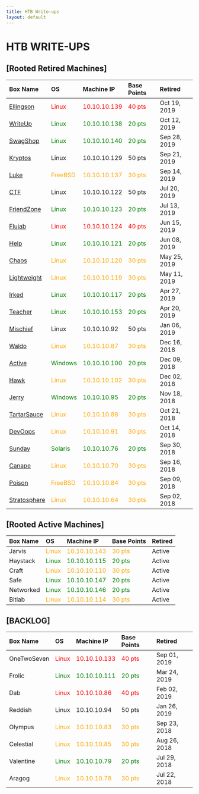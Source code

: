 ```yaml
---
title: HTB Write-ups
layout: default
---
```


# HTB WRITE-UPS

## [Rooted Retired Machines]

| Box Name | OS | Machine IP | Base Points | Retired |
|:---------|:---|:-----------|:------------|:--------|
[Ellingson](./boxes/32_Ellingson.html) | <span style="color:red">Linux | <span style="color:red">10.10.10.139 | <span style="color:red">40 pts | Oct 19, 2019
[WriteUp](./boxes/31_WriteUp.html) | <span style="color:green">Linux | <span style="color:green">10.10.10.138 | <span style="color:green">20 pts | Oct 12, 2019
[SwagShop](./boxes/30_swagshop.html) | <span style="color:green">Linux</span> | <span style="color:green">10.10.10.140 | <span style="color:green">20 pts | Sep 28, 2019
[Kryptos](./boxes/29_kryptos.html) | Linux | 10.10.10.129 | 50 pts | Sep 21, 2019
[Luke](./boxes/28_Luke.html) | <span style="color:orange">FreeBSD | <span style="color:orange">10.10.10.137 | <span style="color:orange">30 pts | Sep 14, 2019
[CTF](./boxes/26_CTF.html) | Linux | 10.10.10.122 | 50 pts | Jul 20, 2019
[FriendZone](./boxes/25_Friendzone.html) | <span style="color:green">Linux | <span style="color:green">10.10.10.123 | <span style="color:green">20 pts | Jul 13, 2019
[Flujab](./boxes/24_Flujab.html) | <span style="color:red">Linux | <span style="color:red">10.10.10.124 | <span style="color:red">40 pts | Jun 15, 2019
[Help](./boxes/23_Help.html) | <span style="color:green">Linux | <span style="color:green">10.10.10.121 | <span style="color:green">20 pts | Jun 08, 2019
[Chaos](./boxes/22_Chaos.html) | <span style="color:orange">Linux | <span style="color:orange">10.10.10.120 | <span style="color:orange">30 pts | May 25, 2019
[Lightweight](./boxes/21_Lightweight.html) | <span style="color:orange">Linux | <span style="color:orange">10.10.10.119 | <span style="color:orange">30 pts | May 11, 2019
[Irked](./boxes/20_Irked.html) | <span style="color:green">Linux | <span style="color:green">10.10.10.117 | <span style="color:green">20 pts | Apr 27, 2019
[Teacher](./boxes/19_Teacher.html) | <span style="color:green">Linux | <span style="color:green">10.10.10.153 | <span style="color:green">20 pts | Apr 20, 2019
[Mischief](./boxes/15_Mischief.html) | Linux | 10.10.10.92 | 50 pts | Jan 06, 2019
[Waldo](./boxes/14_Waldo.html) | <span style="color:orange">Linux | <span style="color:orange">10.10.10.87 | <span style="color:orange">30 pts | Dec 16, 2018
[Active](https://hackedthebox.wordpress.com/htb-active/) | <span style="color:green">Windows | <span style="color:green">10.10.10.100 | <span style="color:green">20 pts | Dec 09, 2018
[Hawk](https://hackedthebox.wordpress.com/htb-hawk/) | <span style="color:orange">Linux | <span style="color:orange">10.10.10.102 | <span style="color:orange">30 pts | Dec 02, 2018
[Jerry](https://hackedthebox.wordpress.com/htb-jerry/) | <span style="color:green">Windows | <span style="color:green">10.10.10.95 | <span style="color:green">20 pts | Nov 18, 2018
[TartarSauce](https://hackedthebox.wordpress.com/htb-tartarsauce/) | <span style="color:orange">Linux | <span style="color:orange">10.10.10.88 | <span style="color:orange">30 pts | Oct 21, 2018
[DevOops](https://hackedthebox.wordpress.com/htb-dev0ops/) | <span style="color:orange">Linux | <span style="color:orange">10.10.10.91 | <span style="color:orange">30 pts | Oct 14, 2018
[Sunday](https://hackedthebox.wordpress.com/htb-sunday/) | <span style="color:green">Solaris | <span style="color:green">10.10.10.76 | <span style="color:green">20 pts | Sep 30, 2018
[Canape](https://hackedthebox.wordpress.com/htb-canape/) | <span style="color:orange">Linux | <span style="color:orange">10.10.10.70 | <span style="color:orange">30 pts | Sep 16, 2018
[Poison](https://hackedthebox.wordpress.com/htb-poison/) | <span style="color:orange">FreeBSD | <span style="color:orange">10.10.10.84 | <span style="color:orange">30 pts | Sep 09, 2018
[Stratosphere](https://hackedthebox.wordpress.com/htb-stratosphere/) | <span style="color:orange">Linux | <span style="color:orange">10.10.10.64  | <span style="color:orange">30 pts | Sep 02, 2018

## [Rooted Active Machines]

| Box Name | OS | Machine IP | Base Points | Retired |
|:---------|:---|:-----------|:------------|:--------|
Jarvis | <span style="color:orange">Linux | <span style="color:orange">10.10.10.143 | <span style="color:orange">30 pts | Active
Haystack | <span style="color:green">Linux | <span style="color:green">10.10.10.115 | <span style="color:green">20 pts | Active
Craft | <span style="color:orange">Linux | <span style="color:orange">10.10.10.110 | <span style="color:orange">30 pts | Active
Safe | <span style="color:green">Linux | <span style="color:green">10.10.10.147 | <span style="color:green">20 pts | Active
Networked | <span style="color:green">Linux | <span style="color:green">10.10.10.146 | <span style="color:green">20 pts | Active
Bitlab | <span style="color:orange">Linux | <span style="color:orange">10.10.10.114 | <span style="color:orange">30 pts | Active

## [BACKLOG]

| Box Name | OS | Machine IP | Base Points | Retired |
|:---------|:---|:-----------|:------------|:--------|
OneTwoSeven | <span style="color:red">Linux | <span style="color:red">10.10.10.133 | <span style="color:red">40 pts | Sep 01, 2019
Frolic | <span style="color:green">Linux | <span style="color:green">10.10.10.111 | <span style="color:green">20 pts | Mar 24, 2019
Dab | <span style="color:red">Linux | <span style="color:red">10.10.10.86 | <span style="color:red">40 pts | Feb 02, 2019
Reddish | Linux | 10.10.10.94 | 50 pts | Jan 26, 2019
Olympus | <span style="color:orange">Linux | <span style="color:orange">10.10.10.83 | <span style="color:orange">30 pts | Sep 23, 2018
Celestial | <span style="color:orange">Linux | <span style="color:orange">10.10.10.85 | <span style="color:orange">30 pts | Aug 26, 2018
Valentine | <span style="color:green">Linux | <span style="color:green">10.10.10.79 | <span style="color:green">20 pts | Jul 29, 2018
Aragog | <span style="color:orange">Linux | <span style="color:orange">10.10.10.78 | <span style="color:orange">30 pts | Jul 22, 2018
